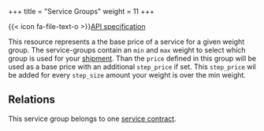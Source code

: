 +++
title = "Service Groups"
weight = 11
+++

{{< icon fa-file-text-o >}}[API specification](https://docs.myparcel.com/api-specification#/ServiceGroups)

This resource represents a the base price of a service for a given weight group. The service-groups contain an `min` and `max` weight to select which group is used for your [shipment](/api/resources/shipments/). Than the `price` defined in this group will be used as a base price with an additional `step_price` if set. This `step_price` wil be added for every `step_size` amount your weight is over the min weight.


## Relations
This service group belongs to one [service contract](/api/resources/service-contracts). 

